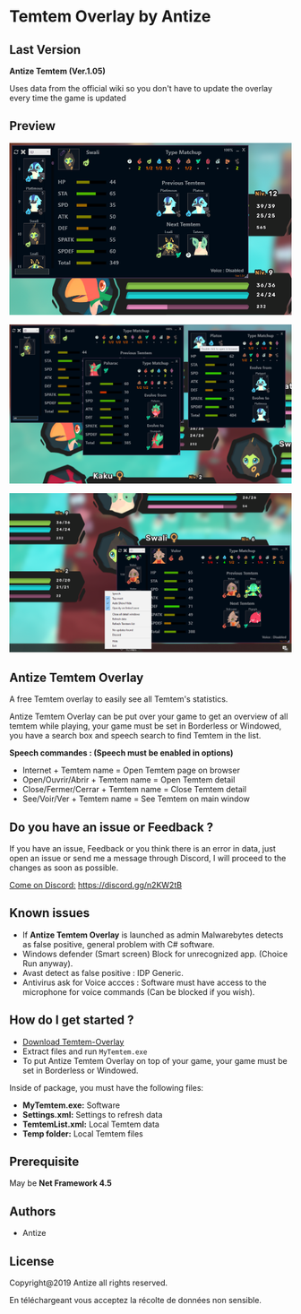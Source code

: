 
# Temtem Overlay by Antize

## Last Version
**Antize Temtem (Ver.1.05)** 

Uses data from the official wiki so you don't have to update the overlay every time the game is updated

## Preview
![Preview](Preview/Exemple1.png)

![Preview](Preview/Exemple4.png)

![Preview](Preview/Exemple2.png)

## Antize Temtem Overlay
A free Temtem overlay to easily see all Temtem's statistics.   

Antize Temtem Overlay can be put over your game to get an overview of all temtem while playing, your game must be set in Borderless or Windowed, you have a search box and speech search to find Temtem in the list.

**Speech commandes : (Speech must be enabled in options)**
  - Internet + Temtem name = Open Temtem page on browser  
  - Open/Ouvrir/Abrir + Temtem name = Open Temtem detail  
  - Close/Fermer/Cerrar + Temtem name = Close Temtem detail  
  - See/Voir/Ver + Temtem name = See Temtem on main window  

## Do you have an issue or Feedback ?
If you have an issue, Feedback or you think there is an error in data, just open an issue or send me a message through Discord, I will proceed to the changes as soon as possible.

[Come on Discord:](https://discord.gg/n2KW2tB) https://discord.gg/n2KW2tB

## Known issues
- If **Antize Temtem Overlay** is launched as admin Malwarebytes detects as false positive, general problem with C# software.
- Windows defender (Smart screen) Block for unrecognized app. (Choice Run anyway).
- Avast detect as false positive : IDP Generic.
- Antivirus ask for Voice accces : Software must have access to the microphone for voice commands (Can be blocked if you wish).

## How do I get started ?
  -  [Download Temtem-Overlay](https://github.com/Antize/MyTemtem/releases/)  
  -  Extract files and run `MyTemtem.exe`
  -  To put Antize Temtem Overlay on top of your game, your game must be set in Borderless or Windowed.

Inside of package, you must have the following files:
- **MyTemtem.exe:** Software
- **Settings.xml:** Settings to refresh data
- **TemtemList.xml:** Local Temtem data
- **Temp folder:** Local Temtem files

## Prerequisite
May be **Net Framework 4.5**

## Authors
- Antize

## License
Copyright@2019 Antize all rights reserved.

En téléchargeant vous acceptez la récolte de données non sensible.
